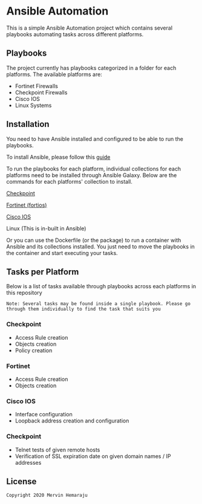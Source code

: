 # Ansible Automation

This is a simple Ansible Automation project which contains several playbooks automating tasks across different platforms.

## Playbooks

The project currently has playbooks categorized in a folder for each platforms. The available platforms are:

- Fortinet Firewalls
- Checkpoint Firewalls
- Cisco IOS
- Linux Systems


## Installation

You need to have Ansible installed and configured to be able to run the playbooks. 

To install Ansible, please follow this [guide](https://docs.ansible.com/ansible/latest/installation_guide/intro_installation.html)

To run the playbooks for each platform, individual collections for each platforms need to be installed through Ansible Galaxy. Below are the commands for each platforms' collection to install.

[Checkpoint](https://galaxy.ansible.com/check_point/mgmt)

[Fortinet (fortios)](https://galaxy.ansible.com/fortinet/fortios)

[Cisco IOS](https://galaxy.ansible.com/cisco/ios)

Linux (This is in-built in Ansible)

Or you can use the Dockerfile (or the package) to run a container with Ansible and its collections installed. You just need to move the playbooks in the container and start executing your tasks.

## Tasks per Platform

Below is a list of tasks available through playbooks across each platforms in this repository

```Note: Several tasks may be found inside a single playbook. Please go through them individually to find the task that suits you```

### Checkpoint
- Access Rule creation
- Objects creation
- Policy creation

### Fortinet
- Access Rule creation
- Objects creation

### Cisco IOS
- Interface configuration
- Loopback address creation and configuration

### Checkpoint
- Telnet tests of given remote hosts
- Verification of SSL expiration date on given domain names / IP addresses


## License

```
Copyright 2020 Mervin Hemaraju
```

